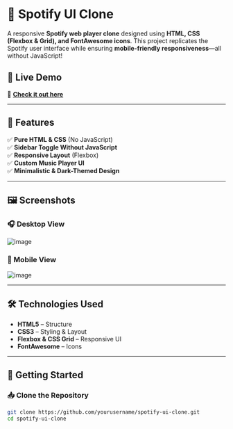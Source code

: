 # 🎵 Spotify UI Clone

A responsive **Spotify web player clone** designed using **HTML, CSS (Flexbox & Grid), and FontAwesome icons**. This project replicates the Spotify user interface while ensuring **mobile-friendly responsiveness**—all without JavaScript!

## 🌟 Live Demo
🔗 **[Check it out here](https://spotifystyle.netlify.app/)**

---

## 📌 Features
✅ **Pure HTML & CSS** (No JavaScript)  
✅ **Sidebar Toggle Without JavaScript**  
✅ **Responsive Layout** (Flexbox)  
✅ **Custom Music Player UI**  
✅ **Minimalistic & Dark-Themed Design**  

---

## 🖼️ Screenshots
### 🎧 Desktop View  
![image](https://github.com/user-attachments/assets/89a9a90d-b4f0-41e5-be36-1f1c71b91896)


### 📱 Mobile View  
![image](https://github.com/user-attachments/assets/88564e24-ee1c-4826-a944-7e198d78ea62)


---

## 🛠️ Technologies Used
- **HTML5** – Structure  
- **CSS3** – Styling & Layout  
- **Flexbox & CSS Grid** – Responsive UI  
- **FontAwesome** – Icons  

---

## 🚀 Getting Started

### 📥 Clone the Repository
```bash
git clone https://github.com/yourusername/spotify-ui-clone.git
cd spotify-ui-clone
